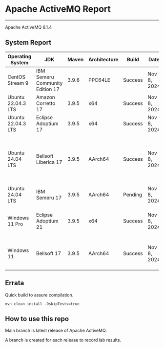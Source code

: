 # Apache ActiveMQ Report
--- 

Apache ActiveMQ 6.1.4

## System Report

| Operating System    | JDK       | Maven | Architecture | Build | Date  | Notes |
|---------------------|-----------|-------|--------------|-------|-------|-------|
| CentOS Stream 9         | IBM Semeru Community Edition 17   | 3.9.6 | PPC64LE      | Success | Nov 8, 2024 | Several Unit test failures. |
| Ubuntu 22.04.3 LTS          | Amazon Corretto 17   | 3.9.5 | x64      | Success | Nov 8, 2024 |  |
| Ubuntu 22.04.3 LTS          | Eclipse Adoptium 17   | 3.9.5 | x64      | Success | Nov 8, 2024 |  |
| Ubuntu 24.04 LTS          | Bellsoft Liberica 17   | 3.9.5 | AArch64      | Success | Nov 8, 2024 | Unit tests, Http Protocol Support, Web Demo, and Assembly. |
| Ubuntu 24.04 LTS          | IBM Semeru 17   | 3.9.5 | AArch64      | Pending  | Nov 8, 2024 |  |
| Windows 11 Pro          | Eclipse Adoptium 21  | 3.9.5 | x64      | Success  | Nov 8, 2024 | Journal Corruption For Index Recovery Test fails. |
| Windows 11           | Bellsoft 17  | 3.9.5 | AArch64      | Success  | Nov 8, 2024 | Journal Corruption For Index Recovery Test fails. |

## Errata


Quick build to assure compilation. 
```
mvn clean install -DskipTests=true
```

## How to use this repo

Main branch is latest release of Apache ActiveMQ.

A branch is created for each release to record lab results.
